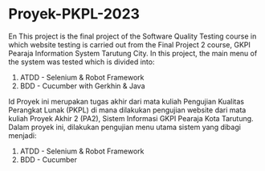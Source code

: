 # Proyek-PKPL-2023

En
This project is the final project of the Software Quality Testing course in which website testing is carried out from the Final Project 2 course, GKPI Pearaja Information System Tarutung City.
In this project, the main menu of the system was tested which is divided into:
1. ATDD - Selenium & Robot Framework
2. BDD - Cucumber with Gerkhin & Java

Id
Proyek ini merupakan tugas akhir dari mata kuliah Pengujian Kualitas Perangkat Lunak (PKPL) di mana dilakukan pengujian website dari mata kuliah Proyek Akhir 2 (PA2), Sistem Informasi GKPI Pearaja Kota Tarutung.
Dalam proyek ini, dilakukan pengujian menu utama sistem yang dibagi menjadi:
1. ATDD - Selenium & Robot Framework
2. BDD - Cucumber 


